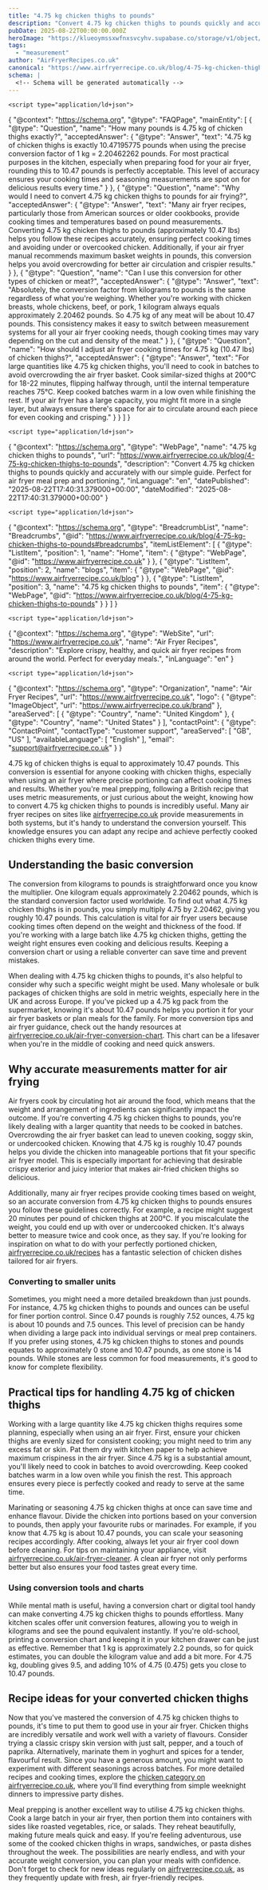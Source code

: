 ```yaml
---
title: "4.75 kg chicken thighs to pounds"
description: "Convert 4.75 kg chicken thighs to pounds quickly and accurately with our simple guide. Perfect for air fryer meal prep and portioning."
pubDate: 2025-08-22T00:00:00.000Z
heroImage: "https://klueoymssxwfnxsvcyhv.supabase.co/storage/v1/object/public/Shmucket/4-75-kg-chicken-thighs-to-pounds.webp"
tags:
  - "measurement"
author: "AirFryerRecipes.co.uk"
canonical: "https://www.airfryerrecipe.co.uk/blog/4-75-kg-chicken-thighs-to-pounds"
schema: |
  <!-- Schema will be generated automatically -->
---
```

<script type="application/ld+json">
{
    "@context": "https://schema.org",
    "@type": "BlogPosting",
    "url": "https://www.airfryerrecipe.co.uk/blog/4-75-kg-chicken-thighs-to-pounds",
    "mainEntityOfPage": {
        "@type": "WebPage",
        "@id": "https://www.airfryerrecipe.co.uk/blog/4-75-kg-chicken-thighs-to-pounds"
    },
    "headline": "Easy 4.75 kg chicken thighs to pounds conversion guide",
    "description": "Convert 4.75 kg chicken thighs to pounds quickly and accurately with our simple guide. Perfect for air fryer meal prep and portioning.",
    "author": {
        "@type": "Person",
        "name": "AirFryerRecipes.co.uk",
        "url": "https://www.airfryerrecipe.co.uk/about",
        "image": {
            "@type": "ImageObject",
            "url": "https://klueoymssxwfnxsvcyhv.supabase.co/storage/v1/object/public/Shmucket/Me.jpg"
        }
    },
    "publisher": {
        "@type": "Organization",
        "name": "Air Fryer Recipe",
        "logo": {
            "@type": "ImageObject",
            "url": "https://cdn.prod.website-files.com/68224a465dfe9a7ab4f57570/6844191451a8b2f1e37e63cc_Untitled%20design%20-%202025-06-05T205644.948%20(1).png"
        }
    },
    "datePublished": "2025-08-22T17:40:31.379Z",
    "dateModified": "2025-08-22T17:40:31.379Z",
    "image": {
        "@type": "ImageObject",
        "url": "https://klueoymssxwfnxsvcyhv.supabase.co/storage/v1/object/public/Shmucket/4-75-kg-chicken-thighs-to-pounds.webp"
    },
    "about": {
        "@type": "Thing",
        "name": "Measurement"
    },
    "articleSection": "Measurement",
    "inLanguage": "en-GB"
}
</script>

    <script type="application/ld+json">
{
    "@context": "https://schema.org",
    "@type": "FAQPage",
    "mainEntity": [
        {
            "@type": "Question",
            "name": "How many pounds is 4.75 kg of chicken thighs exactly?",
            "acceptedAnswer": {
                "@type": "Answer",
                "text": "4.75 kg of chicken thighs is exactly 10.47195775 pounds when using the precise conversion factor of 1 kg = 2.20462262 pounds. For most practical purposes in the kitchen, especially when preparing food for your air fryer, rounding this to 10.47 pounds is perfectly acceptable. This level of accuracy ensures your cooking times and seasoning measurements are spot on for delicious results every time."
            }
        },
        {
            "@type": "Question",
            "name": "Why would I need to convert 4.75 kg chicken thighs to pounds for air frying?",
            "acceptedAnswer": {
                "@type": "Answer",
                "text": "Many air fryer recipes, particularly those from American sources or older cookbooks, provide cooking times and temperatures based on pound measurements. Converting 4.75 kg chicken thighs to pounds (approximately 10.47 lbs) helps you follow these recipes accurately, ensuring perfect cooking times and avoiding under or overcooked chicken. Additionally, if your air fryer manual recommends maximum basket weights in pounds, this conversion helps you avoid overcrowding for better air circulation and crispier results."
            }
        },
        {
            "@type": "Question",
            "name": "Can I use this conversion for other types of chicken or meat?",
            "acceptedAnswer": {
                "@type": "Answer",
                "text": "Absolutely, the conversion factor from kilograms to pounds is the same regardless of what you're weighing. Whether you're working with chicken breasts, whole chickens, beef, or pork, 1 kilogram always equals approximately 2.20462 pounds. So 4.75 kg of any meat will be about 10.47 pounds. This consistency makes it easy to switch between measurement systems for all your air fryer cooking needs, though cooking times may vary depending on the cut and density of the meat."
            }
        },
        {
            "@type": "Question",
            "name": "How should I adjust air fryer cooking times for 4.75 kg (10.47 lbs) of chicken thighs?",
            "acceptedAnswer": {
                "@type": "Answer",
                "text": "For large quantities like 4.75 kg chicken thighs, you'll need to cook in batches to avoid overcrowding the air fryer basket. Cook similar-sized thighs at 200°C for 18-22 minutes, flipping halfway through, until the internal temperature reaches 75°C. Keep cooked batches warm in a low oven while finishing the rest. If your air fryer has a large capacity, you might fit more in a single layer, but always ensure there's space for air to circulate around each piece for even cooking and crisping."
            }
        }
    ]
}
</script>

    <script type="application/ld+json">
{
    "@context": "https://schema.org",
    "@type": "WebPage",
    "name": "4.75 kg chicken thighs to pounds",
    "url": "https://www.airfryerrecipe.co.uk/blog/4-75-kg-chicken-thighs-to-pounds",
    "description": "Convert 4.75 kg chicken thighs to pounds quickly and accurately with our simple guide. Perfect for air fryer meal prep and portioning.",
    "inLanguage": "en",
    "datePublished": "2025-08-22T17:40:31.379000+00:00",
    "dateModified": "2025-08-22T17:40:31.379000+00:00"
}
</script>

    <script type="application/ld+json">
{
    "@context": "https://schema.org",
    "@type": "BreadcrumbList",
    "name": "Breadcrumbs",
    "@id": "https://www.airfryerrecipe.co.uk/blog/4-75-kg-chicken-thighs-to-pounds#breadcrumbs",
    "itemListElement": [
        {
            "@type": "ListItem",
            "position": 1,
            "name": "Home",
            "item": {
                "@type": "WebPage",
                "@id": "https://www.airfryerrecipe.co.uk"
            }
        },
        {
            "@type": "ListItem",
            "position": 2,
            "name": "blogs",
            "item": {
                "@type": "WebPage",
                "@id": "https://www.airfryerrecipe.co.uk/blog"
            }
        },
        {
            "@type": "ListItem",
            "position": 3,
            "name": "4.75 kg chicken thighs to pounds",
            "item": {
                "@type": "WebPage",
                "@id": "https://www.airfryerrecipe.co.uk/blog/4-75-kg-chicken-thighs-to-pounds"
            }
        }
    ]
}
</script>

    <script type="application/ld+json">
{
    "@context": "https://schema.org",
    "@type": "WebSite",
    "url": "https://www.airfryerrecipe.co.uk",
    "name": "Air Fryer Recipes",
    "description": "Explore crispy, healthy, and quick air fryer recipes from around the world. Perfect for everyday meals.",
    "inLanguage": "en"
}
</script>

    <script type="application/ld+json">
{
    "@context": "https://schema.org",
    "@type": "Organization",
    "name": "Air Fryer Recipes",
    "url": "https://www.airfryerrecipe.co.uk",
    "logo": {
        "@type": "ImageObject",
        "url": "https://www.airfryerrecipe.co.uk/brand"
    },
    "areaServed": [
        {
            "@type": "Country",
            "name": "United Kingdom"
        },
        {
            "@type": "Country",
            "name": "United States"
        }
    ],
    "contactPoint": {
        "@type": "ContactPoint",
        "contactType": "customer support",
        "areaServed": [
            "GB",
            "US"
        ],
        "availableLanguage": [
            "English"
        ],
        "email": "support@airfryerrecipe.co.uk"
    }
}
</script>

<p>4.75 kg of chicken thighs is equal to approximately 10.47 pounds. This conversion is essential for anyone cooking with chicken thighs, especially when using an air fryer where precise portioning can affect cooking times and results. Whether you're meal prepping, following a British recipe that uses metric measurements, or just curious about the weight, knowing how to convert 4.75 kg chicken thighs to pounds is incredibly useful. Many air fryer recipes on sites like <a href=https://www.airfryerrecipe.co.uk/>airfryerrecipe.co.uk</a> provide measurements in both systems, but it's handy to understand the conversion yourself. This knowledge ensures you can adapt any recipe and achieve perfectly cooked chicken thighs every time.</p>

<h2>Understanding the basic conversion</h2>
<p>The conversion from kilograms to pounds is straightforward once you know the multiplier. One kilogram equals approximately 2.20462 pounds, which is the standard conversion factor used worldwide. To find out what 4.75 kg chicken thighs is in pounds, you simply multiply 4.75 by 2.20462, giving you roughly 10.47 pounds. This calculation is vital for air fryer users because cooking times often depend on the weight and thickness of the food. If you're working with a large batch like 4.75 kg chicken thighs, getting the weight right ensures even cooking and delicious results. Keeping a conversion chart or using a reliable converter can save time and prevent mistakes.</p>

<p>When dealing with 4.75 kg chicken thighs to pounds, it's also helpful to consider why such a specific weight might be used. Many wholesale or bulk packages of chicken thighs are sold in metric weights, especially here in the UK and across Europe. If you've picked up a 4.75 kg pack from the supermarket, knowing it's about 10.47 pounds helps you portion it for your air fryer baskets or plan meals for the family. For more conversion tips and air fryer guidance, check out the handy resources at <a href=https://www.airfryerrecipe.co.uk/air-fryer-conversion-chart>airfryerrecipe.co.uk/air-fryer-conversion-chart</a>. This chart can be a lifesaver when you're in the middle of cooking and need quick answers.</p>

<h2>Why accurate measurements matter for air frying</h2>
<p>Air fryers cook by circulating hot air around the food, which means that the weight and arrangement of ingredients can significantly impact the outcome. If you're converting 4.75 kg chicken thighs to pounds, you're likely dealing with a larger quantity that needs to be cooked in batches. Overcrowding the air fryer basket can lead to uneven cooking, soggy skin, or undercooked chicken. Knowing that 4.75 kg is roughly 10.47 pounds helps you divide the chicken into manageable portions that fit your specific air fryer model. This is especially important for achieving that desirable crispy exterior and juicy interior that makes air-fried chicken thighs so delicious.</p>

<p>Additionally, many air fryer recipes provide cooking times based on weight, so an accurate conversion from 4.75 kg chicken thighs to pounds ensures you follow these guidelines correctly. For example, a recipe might suggest 20 minutes per pound of chicken thighs at 200°C. If you miscalculate the weight, you could end up with over or undercooked chicken. It's always better to measure twice and cook once, as they say. If you're looking for inspiration on what to do with your perfectly portioned chicken, <a href=https://www.airfryerrecipe.co.uk/recipes>airfryerrecipe.co.uk/recipes</a> has a fantastic selection of chicken dishes tailored for air fryers.</p>

<h3>Converting to smaller units</h3>
<p>Sometimes, you might need a more detailed breakdown than just pounds. For instance, 4.75 kg chicken thighs to pounds and ounces can be useful for finer portion control. Since 0.47 pounds is roughly 7.52 ounces, 4.75 kg is about 10 pounds and 7.5 ounces. This level of precision can be handy when dividing a large pack into individual servings or meal prep containers. If you prefer using stones, 4.75 kg chicken thighs to stones and pounds equates to approximately 0 stone and 10.47 pounds, as one stone is 14 pounds. While stones are less common for food measurements, it's good to know for complete flexibility.</p>

<h2>Practical tips for handling 4.75 kg of chicken thighs</h2>
<p>Working with a large quantity like 4.75 kg chicken thighs requires some planning, especially when using an air fryer. First, ensure your chicken thighs are evenly sized for consistent cooking; you might need to trim any excess fat or skin. Pat them dry with kitchen paper to help achieve maximum crispiness in the air fryer. Since 4.75 kg is a substantial amount, you'll likely need to cook in batches to avoid overcrowding. Keep cooked batches warm in a low oven while you finish the rest. This approach ensures every piece is perfectly cooked and ready to serve at the same time.</p>

<p>Marinating or seasoning 4.75 kg chicken thighs at once can save time and enhance flavour. Divide the chicken into portions based on your conversion to pounds, then apply your favourite rubs or marinades. For example, if you know that 4.75 kg is about 10.47 pounds, you can scale your seasoning recipes accordingly. After cooking, always let your air fryer cool down before cleaning. For tips on maintaining your appliance, visit <a href=https://www.airfryerrecipe.co.uk/air-fryer-cleaner>airfryerrecipe.co.uk/air-fryer-cleaner</a>. A clean air fryer not only performs better but also ensures your food tastes great every time.</p>

<h3>Using conversion tools and charts</h3>
<p>While mental math is useful, having a conversion chart or digital tool handy can make converting 4.75 kg chicken thighs to pounds effortless. Many kitchen scales offer unit conversion features, allowing you to weigh in kilograms and see the pound equivalent instantly. If you're old-school, printing a conversion chart and keeping it in your kitchen drawer can be just as effective. Remember that 1 kg is approximately 2.2 pounds, so for quick estimates, you can double the kilogram value and add a bit more. For 4.75 kg, doubling gives 9.5, and adding 10% of 4.75 (0.475) gets you close to 10.47 pounds.</p>

<h2>Recipe ideas for your converted chicken thighs</h2>
<p>Now that you've mastered the conversion of 4.75 kg chicken thighs to pounds, it's time to put them to good use in your air fryer. Chicken thighs are incredibly versatile and work well with a variety of flavours. Consider trying a classic crispy skin version with just salt, pepper, and a touch of paprika. Alternatively, marinate them in yoghurt and spices for a tender, flavourful result. Since you have a generous amount, you might want to experiment with different seasonings across batches. For more detailed recipes and cooking times, explore the <a href=https://www.airfryerrecipe.co.uk/recipe-category/chicken>chicken category on airfryerrecipe.co.uk</a>, where you'll find everything from simple weeknight dinners to impressive party dishes.</p>

<p>Meal prepping is another excellent way to utilise 4.75 kg chicken thighs. Cook a large batch in your air fryer, then portion them into containers with sides like roasted vegetables, rice, or salads. They reheat beautifully, making future meals quick and easy. If you're feeling adventurous, use some of the cooked chicken thighs in wraps, sandwiches, or pasta dishes throughout the week. The possibilities are nearly endless, and with your accurate weight conversion, you can plan your meals with confidence. Don't forget to check for new ideas regularly on <a href=https://www.airfryerrecipe.co.uk/>airfryerrecipe.co.uk</a>, as they frequently update with fresh, air fryer-friendly recipes.</p>
